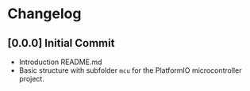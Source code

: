 # Changelog

## [0.0.0] Initial Commit
- Introduction README.md
- Basic structure with subfolder `mcu` for the PlatformIO microcontroller project.